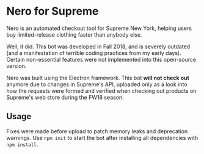 # Nero for Supreme
Nero is an automated checkout tool for Supreme New York, helping users buy limited-release clothing faster than anybody else.

Well, it did. This bot was developed in Fall 2018, and is severely outdated (and a manifestation of terrible coding practices from my early days). Certain non-essential features were not implemented into this open-source version.

Nero was built using the Electron framework. This bot **will not check out** anymore due to changes in Supreme's API, uploaded only as a look into how the requests were formed and verified when checking out products on Supreme's web store during the FW18 season.

## Usage
Fixes were made before upload to patch memory leaks and deprecation warnings. Use `npm init` to start the bot after installing all dependencies with `npm install`.

